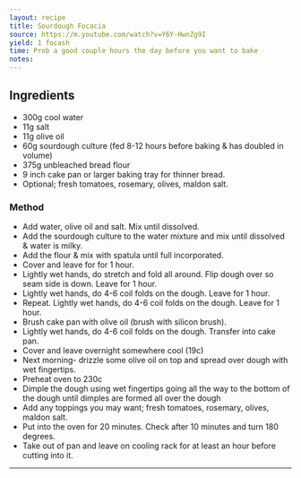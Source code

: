 ```yaml
---
layout: recipe
title: Sourdough Focacia
source: https://m.youtube.com/watch?v=Y6Y-HwnZg9I
yield: 1 focash
time: Prob a good couple hours the day before you want to bake
notes: 
---
```


## Ingredients
- 300g cool water
- 11g salt
- 11g olive oil
- 60g sourdough culture (fed 8-12 hours before baking & has doubled in volume)
- 375g unbleached bread flour
- 9 inch cake pan or larger baking tray for thinner bread. 
- Optional; fresh tomatoes, rosemary, olives, maldon salt. 

### Method
- Add water, olive oil and salt. Mix until dissolved.
- Add the sourdough culture to the water mixture and mix until dissolved & water is milky.
- Add the flour & mix with spatula until full incorporated.
- Cover and leave for for 1 hour. 
- Lightly wet hands, do stretch and fold all around. Flip dough over so seam side is down. Leave for 1 hour.
- Lightly wet hands, do 4-6 coil folds on the dough. Leave for 1 hour.
- Repeat. Lightly wet hands, do 4-6 coil folds on the dough. Leave for 1 hour.
- Brush cake pan with olive oil (brush with silicon brush). 
- Lightly wet hands, do 4-6 coil folds on the dough. Transfer into cake pan.
- Cover and leave overnight somewhere cool (19c)
- Next morning- drizzle some olive oil on top and spread over dough with wet fingertips.
- Preheat oven to 230c
- Dimple the dough using wet fingertips going all the way to the bottom of the dough until dimples are formed all over the dough
- Add any toppings you may want; fresh tomatoes, rosemary, olives, maldon salt. 
- Put into the oven for 20 minutes. Check after 10 minutes and turn 180  degrees. 
- Take out of pan and leave on cooling rack for at least an hour before cutting into it. 
---
